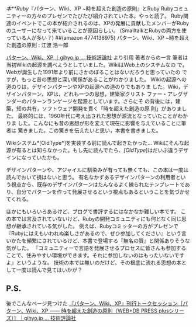 *本**Ruby*『パターン、Wiki、XP ~時を超えた創造の原則』とRuby
Rubyコミュニティーの方々のプレゼンでたびたび紹介されていた本。やっと読了。
Ruby関連のイベントでこの本が紹介されるのは、XPの発展に貢献したメンバーがRubyのユーザーになって来ていることが原因らしい。
(SmalltalkとRubyの両方を使っている人が多い？)
 ##(amazon 4774138975)  パターン、Wiki、XP ~時を超えた創造の原則 : 江渡 浩一郎

 [パターン、Wiki、XP ｜gihyo.jp … 技術評論社](http://gihyo.jp/magazine/wdpress/plus/978-4-7741-3897-8) より引用
 著者からの一言
  筆者は当初Wikiの起源を調べようとしていました。WikiはWeb上のシステムなの
  で，Webが誕生した1991年より前にさかのぼることはないだろうと思っていたの
  ですが，もっと昔の思想と深い関係があることがわかりました。
  Wikiの起源への道のりは，デザインパターンやXPの起源への道のりでもありま
  した。Wiki，デザインパターン，XPは，どれも一つの思想，建築家クリスト
  ファー・アレグザンダーのパターンランゲージを起源としています。さらにそ
  の背後には，建築，知の共有，ソフトウェア開発を貫く「時を超えた創造の原
  則」がありました。
  最終的には，1960年代に考え出された思想が源流となっていたことがわかりま
  した。こんなにも昔の思想が形を変えて現在に影響を与えていることに筆者は
  驚きました。この驚きを伝えたいと思い，本書を書きました。

Wikiシステム*[OldType*]を実装する前に読んで起きたかった...
Wikiにそんな起源が有るとは知らなかった。もし先に読んでたら、*[OldType*]はだいぶ違うデザインになっていたかも。

デザインパターンや、アジャイルに馴染みが有っても無くても、この本は一度は読んでおいて損はないと思う。
有名なかずあるデザインパターンの利用者という視点から、既存のデザインパターンはたんなるよく練られたテンプレートであり、自分でパターンを作って発展させるという視点もあるということを気づかせてくれる。

ほかにもいろいろあるけど、ブログで書評するにはなかなか難しい本です。
この本では言及されていないけど、Rubyの開発コミュニティにも何となく同じ思想が継承されている気がした。
例えば、Rubyコミッターの方がプレゼンで『Rubyにはえもいわれぬ楽しさがあるので、ぜひ参加してください』という言いかたを頻繁にされているけど、本書で登場する『無名の質』と関係ありそうな気がした。
『コミュニティーで言語を発展させるプロセスに皆さんも参加することで、住みやすい環境ができます。それに参加しないのはもったいないですよ』というような。
技術の本では無いのだけど、その根底に流れる思想の本として一度は読んで見てはいかが？

## P.S.
後でこんなページ見つけた
[『パターン、Wiki、XP』刊行トークセッション［パターン、Wiki、XP ―― 時を超えた創造の原則（WEB+DB PRESS plusシリーズ）］｜gihyo.jp … 技術評論社](http://gihyo.jp/magazine/wdpress/plus/978-4-7741-3897-8/0008)
